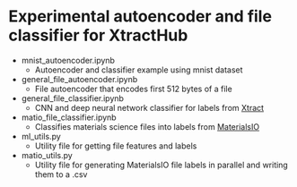 # Experimental autoencoder and file classifier for XtractHub
- mnist_autoencoder.ipynb
    - Autoencoder and classifier example using mnist dataset
- general_file_autoencoder.ipynb
    - File autoencoder that encodes first 512 bytes of a file
- general_file_classifier.ipynb
    - CNN and deep neural network classifier for labels from [Xtract](https://github.com/xtracthub)
- matio_file_classifier.ipynb
    - Classifies materials science files into labels from [MaterialsIO](https://github.com/materials-data-facility/MaterialsIO)
- ml_utils.py
    - Utility file for getting file features and labels
- matio_utils.py
    - Utility file for generating MaterialsIO file labels in parallel and writing them to a .csv

    